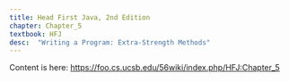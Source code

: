 ```yaml
---
title: Head First Java, 2nd Edition
chapter: Chapter_5
textbook: HFJ
desc:  "Writing a Program: Extra-Strength Methods"
---
```


Content is here: <https://foo.cs.ucsb.edu/56wiki/index.php/HFJ:Chapter_5>
